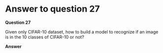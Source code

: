 # Answer to question 27

**Question 27**

Given only CIFAR-10 dataset, how to build a model to recognize if an image is in the 10 classes of CIFAR-10 or not?

**Answer**
